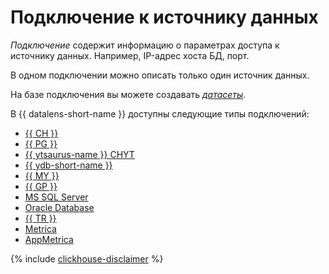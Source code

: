 # Подключение к источнику данных

_Подключение_ содержит информацию о параметрах доступа к источнику данных. Например, IP-адрес хоста БД, порт.

В одном подключении можно описать только один источник данных.

На базе подключения вы можете создавать [_датасеты_](../dataset/index.md).

В {{ datalens-short-name }} доступны следующие типы подключений:



* [{{ CH }}](../operations/connection/create-clickhouse.md)
* [{{ PG }}](../operations/connection/create-postgresql.md)
* [{{ ytsaurus-name }} CHYT](../operations/connection/chyt/create-chyt.md)
* [{{ ydb-short-name }}](../operations/connection/create-ydb.md)
* [{{ MY }}](../operations/connection/create-mysql.md)
* [{{ GP }}](../operations/connection/create-greenplum.md)
* [MS SQL Server](../operations/connection/create-mssql-server.md)
* [Oracle Database](../operations/connection/create-oracle.md)
* [{{ TR }}](../operations/connection/create-trino.md)
* [Metrica](../operations/connection/create-metrica-api.md)
* [AppMetrica](../operations/connection/create-appmetrica.md)




{% include [clickhouse-disclaimer](../../_includes/clickhouse-disclaimer.md) %}
